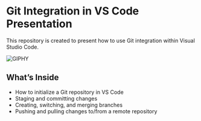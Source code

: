 # Git Integration in VS Code Presentation

This repository is created to present how to use Git integration within Visual Studio Code.

![GIPHY](https://media1.giphy.com/media/v1.Y2lkPTc5MGI3NjExd2h0azZpYWQ2a3RrMG44OHI3dXBwbGk5ZnM2Z25waWtrZGRpNHl1aCZlcD12MV9pbnRlcm5hbF9naWZfYnlfaWQmY3Q9Zw/VePtB3roynxfLYicuV/giphy.gif)

## What’s Inside

- How to initialize a Git repository in VS Code
- Staging and committing changes
- Creating, switching, and merging branches
- Pushing and pulling changes to/from a remote repository
